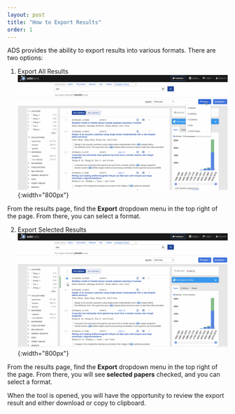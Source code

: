```yaml
---
layout: post
title: "How to Export Results"
order: 1
---
```


ADS provides the ability to export results into various formats.  There are two options:

1. Export All Results
![export-all-results](/img/export-all-results.gif){:width="800px"}

From the results page, find the **Export** dropdown menu in the top right of the page.  From there, you can select a format.

2. Export Selected Results
![export-selected-results](/img/export-selected-results.gif){:width="800px"}

From the results page, find the **Export** dropdown menu in the top right of the page.  From there, you will see **selected papers** checked, and you can select a format.

When the tool is opened, you will have the opportunity to review the export result and either download or copy to clipboard.
